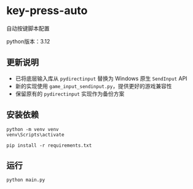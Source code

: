# key-press-auto
自动按键脚本配置

python版本：3.12

## 更新说明
- 已将底层输入库从 `pydirectinput` 替换为 Windows 原生 `SendInput` API
- 新的实现使用 `game_input_sendinput.py`，提供更好的游戏兼容性
- 保留原有的 `pydirectinput` 实现作为备份方案


## 安装依赖
```
python -m venv venv
venv\Scripts\activate

pip install -r requirements.txt
```

## 运行
```
python main.py
```
